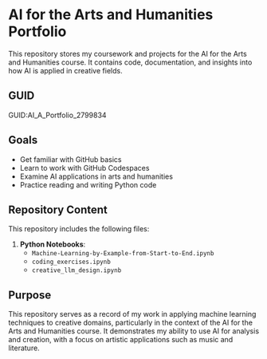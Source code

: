 # AI for the Arts and Humanities Portfolio

This repository stores my coursework and projects for the AI for the Arts and Humanities course. It contains code, documentation, and insights into how AI is applied in creative fields.

## GUID
GUID:AI_A_Portfolio_2799834

## Goals

- Get familiar with GitHub basics
- Learn to work with GitHub Codespaces
- Examine AI applications in arts and humanities
- Practice reading and writing Python code

## Repository Content

This repository includes the following files:

1. **Python Notebooks**:
   - `Machine-Learning-by-Example-from-Start-to-End.ipynb`
   - `coding_exercises.ipynb`
   - `creative_llm_design.ipynb`

## Purpose

This repository serves as a record of my work in applying machine learning techniques to creative domains, particularly in the context of the AI for the Arts and Humanities course. It demonstrates my ability to use AI for analysis and creation, with a focus on artistic applications such as music and literature.

